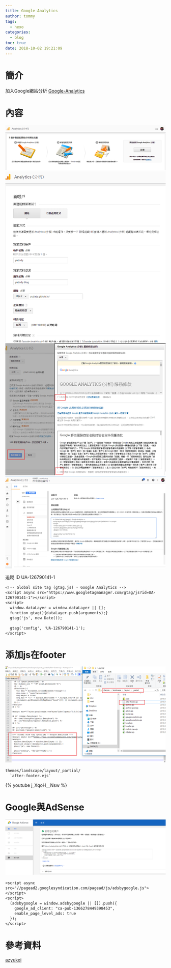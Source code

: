 ```yaml
---
title: Google-Analytics
author: tommy
tags:
  - hexo
categories:
  - blog
toc: true
date: 2018-10-02 19:21:09
---
```


# 簡介
加入Google網站分析
[Google-Analytics](https://marketingplatform.google.com/about/analytics/)

<!--more-->
# 內容


![註冊](../images/20181002192312.png)
![註冊](../images/20181002192726.png)
![註冊](../images/20181002192814.png)
![註冊](../images/20181002193005.png)



追蹤 ID
UA-126790141-1

```
<!-- Global site tag (gtag.js) - Google Analytics -->
<script async src="https://www.googletagmanager.com/gtag/js?id=UA-126790141-1"></script>
<script>
  window.dataLayer = window.dataLayer || [];
  function gtag(){dataLayer.push(arguments);}
  gtag('js', new Date());

  gtag('config', 'UA-126790141-1');
</script>

```
# 添加js在footer

![註冊](../images/20181002193245.png)

```
themes/landscape/layout/_partial/
  `after-footer.ejs`

```


{% youtube j_XqoH__Nsw %}



# Google與AdSense
![GoogleAdSense](../images/20181002232113.png)

```
<script async src="//pagead2.googlesyndication.com/pagead/js/adsbygoogle.js"></script>
<script>
  (adsbygoogle = window.adsbygoogle || []).push({
    google_ad_client: "ca-pub-1366278449398453",
    enable_page_level_ads: true
  });
</script>
```


# 參考資料
[azyukei](http://azyukei.github.io/2015/04/Hexo-Google/)

